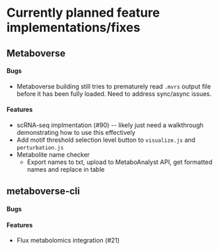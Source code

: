 # Currently planned feature implementations/fixes



## Metaboverse

#### Bugs
- Metaboverse building still tries to prematurely read `.mvrs` output file before it has been fully loaded. Need to address sync/async issues.

#### Features
- scRNA-seq implmentation (#90) -- likely just need a walkthrough demonstrating how to use this effectively
- Add motif threshold selection level button to `visualize.js` and `perturbation.js`
- Metabolite name checker
    - Export names to txt, upload to MetaboAnalyst API, get formatted names and replace in table

## metaboverse-cli
#### Bugs


#### Features
- Flux metabolomics integration (#21)





